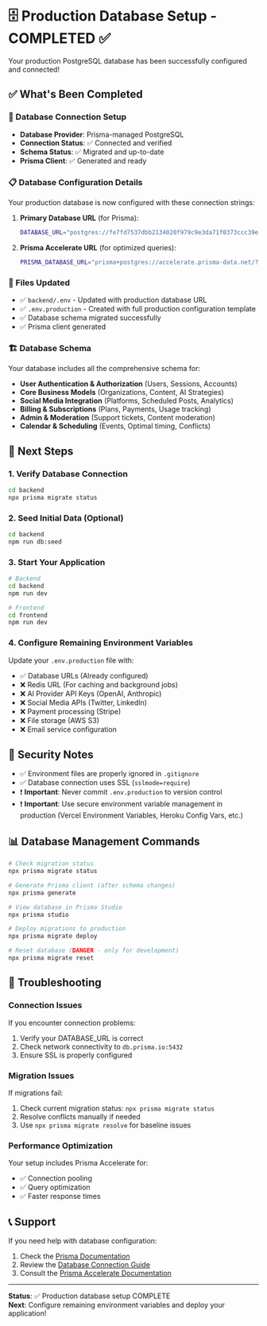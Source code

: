 # 🗄️ Production Database Setup - COMPLETED ✅

Your production PostgreSQL database has been successfully configured and connected!

## ✅ What's Been Completed

### 🔗 Database Connection Setup
- **Database Provider**: Prisma-managed PostgreSQL
- **Connection Status**: ✅ Connected and verified
- **Schema Status**: ✅ Migrated and up-to-date
- **Prisma Client**: ✅ Generated and ready

### 📋 Database Configuration Details

Your production database is now configured with these connection strings:

1. **Primary Database URL** (for Prisma):
   ```bash
   DATABASE_URL="postgres://fe7fd7537dbb2134020f979c9e3da71f0373ccc39eef9e1db6d6d5014d0a0429:sk_ZTlrt-zCc3SezRqgROCp1@db.prisma.io:5432/?sslmode=require"
   ```

2. **Prisma Accelerate URL** (for optimized queries):
   ```bash
   PRISMA_DATABASE_URL="prisma+postgres://accelerate.prisma-data.net/?api_key=..."
   ```

### 📁 Files Updated

- ✅ `backend/.env` - Updated with production database URL
- ✅ `.env.production` - Created with full production configuration template
- ✅ Database schema migrated successfully
- ✅ Prisma client generated

### 🏗️ Database Schema

Your database includes all the comprehensive schema for:
- **User Authentication & Authorization** (Users, Sessions, Accounts)
- **Core Business Models** (Organizations, Content, AI Strategies)
- **Social Media Integration** (Platforms, Scheduled Posts, Analytics)
- **Billing & Subscriptions** (Plans, Payments, Usage tracking)
- **Admin & Moderation** (Support tickets, Content moderation)
- **Calendar & Scheduling** (Events, Optimal timing, Conflicts)

## 🚀 Next Steps

### 1. Verify Database Connection
```bash
cd backend
npx prisma migrate status
```

### 2. Seed Initial Data (Optional)
```bash
cd backend
npm run db:seed
```

### 3. Start Your Application
```bash
# Backend
cd backend
npm run dev

# Frontend
cd frontend
npm run dev
```

### 4. Configure Remaining Environment Variables

Update your `.env.production` file with:
- ✅ Database URLs (Already configured)
- ❌ Redis URL (For caching and background jobs)
- ❌ AI Provider API Keys (OpenAI, Anthropic)
- ❌ Social Media APIs (Twitter, LinkedIn)
- ❌ Payment processing (Stripe)
- ❌ File storage (AWS S3)
- ❌ Email service configuration

## 🔐 Security Notes

- ✅ Environment files are properly ignored in `.gitignore`
- ✅ Database connection uses SSL (`sslmode=require`)
- ❗ **Important**: Never commit `.env.production` to version control
- ❗ **Important**: Use secure environment variable management in production (Vercel Environment Variables, Heroku Config Vars, etc.)

## 📊 Database Management Commands

```bash
# Check migration status
npx prisma migrate status

# Generate Prisma client (after schema changes)
npx prisma generate

# View database in Prisma Studio
npx prisma studio

# Deploy migrations to production
npx prisma migrate deploy

# Reset database (DANGER - only for development)
npx prisma migrate reset
```

## 🛟 Troubleshooting

### Connection Issues
If you encounter connection problems:
1. Verify your DATABASE_URL is correct
2. Check network connectivity to `db.prisma.io:5432`
3. Ensure SSL is properly configured

### Migration Issues
If migrations fail:
1. Check current migration status: `npx prisma migrate status`
2. Resolve conflicts manually if needed
3. Use `npx prisma migrate resolve` for baseline issues

### Performance Optimization
Your setup includes Prisma Accelerate for:
- ✅ Connection pooling
- ✅ Query optimization
- ✅ Faster response times

## 📞 Support

If you need help with database configuration:
1. Check the [Prisma Documentation](https://prisma.io/docs)
2. Review the [Database Connection Guide](https://prisma.io/docs/concepts/database-connectors)
3. Consult the [Prisma Accelerate Documentation](https://prisma.io/docs/accelerate)

---

**Status**: ✅ Production database setup COMPLETE  
**Next**: Configure remaining environment variables and deploy your application!
